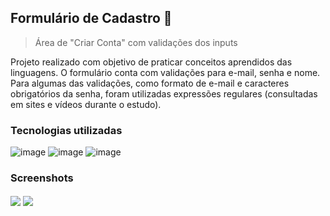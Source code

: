 ## Formulário de Cadastro 💜

> Área de "Criar Conta" com validações dos inputs

Projeto realizado com objetivo de praticar conceitos aprendidos das linguagens. O formulário conta com validações para e-mail, senha e nome. Para algumas das validações, como formato de e-mail e caracteres obrigatórios da senha, foram utilizadas expressões regulares (consultadas em sites e vídeos durante o estudo).

### Tecnologias utilizadas

![image](https://img.shields.io/badge/HTML5-E34F26?style=for-the-badge&logo=html5&logoColor=white)
![image](https://img.shields.io/badge/CSS3-1572B6?style=for-the-badge&logo=css3&logoColor=white)
![image](https://img.shields.io/badge/JavaScript-F7DF1E?style=for-the-badge&logo=javascript&logoColor=black)

### Screenshots

<div style = "display= inline_block">
  <img align = "center" src ="https://github.com/stephanievic/stephanievic/assets/109833971/7b927c92-02cb-4623-8d20-90e763ae493a">
  <img align = "center" src = "https://github.com/stephanievic/sign-up-form/assets/109833971/88c55004-3be9-440a-9301-788ec706b79e">
</div>
